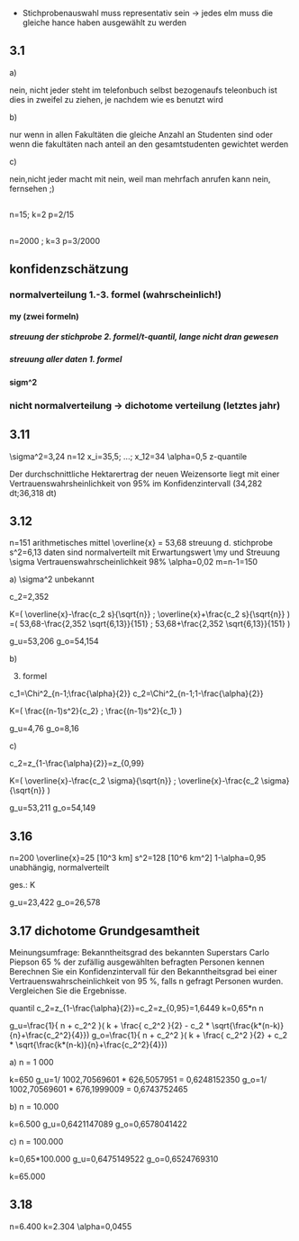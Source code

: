 - Stichprobenauswahl muss representativ sein
-> jedes elm muss die gleiche hance haben ausgewählt zu werden

## 3.1 

a)

nein, nicht jeder steht im telefonbuch
selbst bezogenaufs teleonbuch ist dies in zweifel zu ziehen, je nachdem wie es benutzt wird

b)

nur wenn in allen Fakultäten die gleiche Anzahl an Studenten sind
oder wenn die fakultäten nach anteil an den gesamtstudenten gewichtet werden

c)

nein,nicht jeder macht mit
nein, weil man mehrfach anrufen kann
nein, fernsehen ;)

## 

n=15; k=2
p=2/15


##

n=2000 ; k=3
p=3/2000

## konfidenzschätzung

### normalverteilung 1.-3. formel (wahrscheinlich!)

#### my (zwei formeln)

##### streuung der stichprobe 2. formel/t-quantil, lange nicht dran gewesen

##### streuung aller daten 1. formel

#### sigm^2

### nicht normalverteilung -> dichotome verteilung (letztes jahr)

## 3.11 

\sigma^2=3,24
n=12
x_i=35,5; ...; x_12=34
\alpha=0,5
z-quantile

Der durchschnittliche Hektarertrag der neuen Weizensorte liegt mit einer Vertrauenswahrsheinlichkeit von 95% im Konfidenzintervall (34,282 dt;36,318 dt)

## 3.12

n=151
arithmetisches mittel \overline{x} = 53,68
streuung d. stichprobe s^2=6,13
daten sind normalverteilt mit Erwartungswert \my und Streuung \sigma
Vertrauenswahrscheinlichkeit 98%
\alpha=0,02
m=n-1=150

a) \sigma^2 unbekannt

c_2=2,352 

K=( \overline{x}-\frac{c_2 s}{\sqrt{n}}  ; \overline{x}+\frac{c_2 s}{\sqrt{n}} )
=( 53,68-\frac{2,352 \sqrt{6,13}}{151} ; 53,68+\frac{2,352 \sqrt{6,13}}{151} )

g_u=53,206
g_o=54,154

b)

3. formel

c_1=\Chi^2_{n-1;\frac{\alpha}{2}}
c_2=\Chi^2_{n-1;1-\frac{\alpha}{2}}

K=( \frac{(n-1)s^2}{c_2} ; \frac{(n-1)s^2}{c_1} )

g_u=4,76
g_o=8,16

c)

c_2=z_{1-\frac{\alpha}{2}}=z_{0,99}

K=( \overline{x}-\frac{c_2 \sigma}{\sqrt{n}} ; \overline{x}-\frac{c_2 \sigma}{\sqrt{n}} )



g_u=53,211
g_o=54,149

## 3.16

n=200
\overline{x}=25 [10^3 km]
s^2=128 [10^6 km^2]
1-\alpha=0,95
unabhängig, normalverteilt

ges.: K

g_u=23,422
g_o=26,578

## 3.17 dichotome Grundgesamtheit

Meinungsumfrage: Bekanntheitsgrad des bekannten Superstars Carlo Piepson
 65 % der zufällig ausgewählten befragten Personen kennen
Berechnen Sie ein Konfidenzintervall für den Bekanntheitsgrad bei einer Vertrauenswahrscheinlichkeit von 95 %, falls
n gefragt Personen wurden. Vergleichen Sie die Ergebnisse.

quantil c_2=z_{1-\frac{\alpha}{2}}=c_2=z_{0,95}=1,6449 
k=0,65*n
n

g_u=\frac{1}{ n + c_2^2 }( k + \frac{ c_2^2 }{2} - c_2 * \sqrt{\frac{k*(n-k)}{n}+\frac{c_2^2}{4}})
g_o=\frac{1}{ n + c_2^2 }( k + \frac{ c_2^2 }{2} + c_2 * \sqrt{\frac{k*(n-k)}{n}+\frac{c_2^2}{4}})


a) n = 1 000

k=650
g_u=1/ 1002,70569601 * 626,5057951 = 0,6248152350
g_o=1/ 1002,70569601 * 676,1999009 = 0,6743752465

b) n = 10.000

k=6.500
g_u=0,6421147089
g_o=0,6578041422

c) n = 100.000

k=0,65*100.000
g_u=0,6475149522
g_o=0,6524769310

k=65.000

## 3.18

n=6.400
k=2.304
\alpha=0,0455